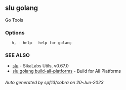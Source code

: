 ## slu golang

Go Tools

### Options

```
  -h, --help   help for golang
```

### SEE ALSO

* [slu](slu.md)	 - SikaLabs Utils, v0.67.0
* [slu golang build-all-platforms](slu_golang_build-all-platforms.md)	 - Build for All Platforms

###### Auto generated by spf13/cobra on 20-Jun-2023
